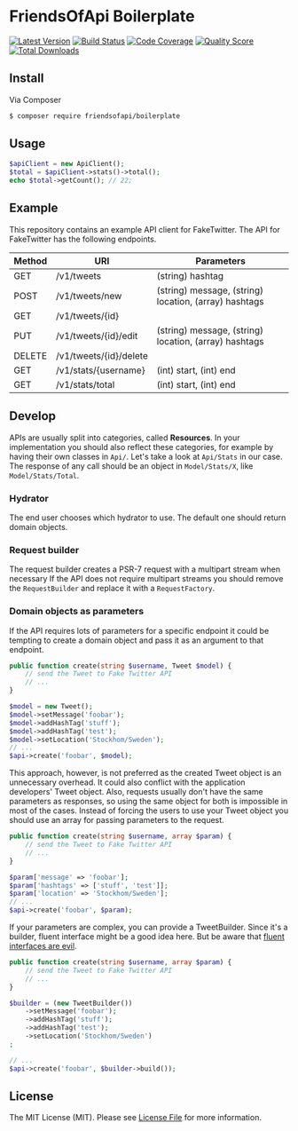 # FriendsOfApi Boilerplate

[![Latest Version](https://img.shields.io/github/release/FriendsOfApi/boilerplate.svg?style=flat-square)](https://github.com/FriendsOfApi/boilerplate/releases)
[![Build Status](https://img.shields.io/travis/FriendsOfApi/boilerplate.svg?style=flat-square)](https://travis-ci.org/FriendsOfApi/boilerplate)
[![Code Coverage](https://img.shields.io/scrutinizer/coverage/g/FriendsOfApi/boilerplate.svg?style=flat-square)](https://scrutinizer-ci.com/g/FriendsOfApi/boilerplate)
[![Quality Score](https://img.shields.io/scrutinizer/g/FriendsOfApi/boilerplate.svg?style=flat-square)](https://scrutinizer-ci.com/g/FriendsOfApi/boilerplate)
[![Total Downloads](https://img.shields.io/packagist/dt/friendsofapi/boilerplate.svg?style=flat-square)](https://packagist.org/packages/friendsofapi/boilerplate)


## Install

Via Composer

``` bash
$ composer require friendsofapi/boilerplate
```


## Usage

``` php
$apiClient = new ApiClient();
$total = $apiClient->stats()->total();
echo $total->getCount(); // 22;
```


## Example

This repository contains an example API client for FakeTwitter.
The API for FakeTwitter has the following endpoints.

| Method | URI | Parameters |
| ------ | --- | ---------- |
| GET | /v1/tweets | (string) hashtag |
| POST | /v1/tweets/new | (string) message, (string) location, (array) hashtags |
| GET | /v1/tweets/{id} | |
| PUT | /v1/tweets/{id}/edit | (string) message, (string) location, (array) hashtags |
| DELETE | /v1/tweets/{id}/delete | |
| GET | /v1/stats/{username} | (int) start, (int) end |
| GET | /v1/stats/total | (int) start, (int) end|


## Develop

APIs are usually split into categories, called **Resources**.
In your implementation you should also reflect these categories, for example by having their own classes in `Api/`.
Let's take a look at `Api/Stats` in our case. The response of any call should be an object in `Model/Stats/X`,
like `Model/Stats/Total`.


### Hydrator

The end user chooses which hydrator to use. The default one should return domain objects.


### Request builder

The request builder creates a PSR-7 request with a multipart stream when necessary
If the API does not require multipart streams you should remove the `RequestBuilder`
and replace it with a `RequestFactory`.


### Domain objects as parameters

If the API requires lots of parameters for a specific endpoint it could be tempting
to create a domain object and pass it as an argument to that endpoint.

``` php
public function create(string $username, Tweet $model) {
    // send the Tweet to Fake Twitter API
    // ...
}

$model = new Tweet();
$model->setMessage('foobar');
$model->addHashTag('stuff');
$model->addHashTag('test');
$model->setLocation('Stockhom/Sweden');
// ...
$api->create('foobar', $model);
```

This approach, however, is not preferred as the created Tweet object is an unnecessary
overhead. It could also conflict with the application developers' Tweet object.
Also, requests usually don't have the same parameters as responses, so using the
same object for both is impossible in most of the cases. Instead of forcing the
users to use your Tweet object you should use an array for passing parameters
to the request.

``` php
public function create(string $username, array $param) {
    // send the Tweet to Fake Twitter API
    // ...
}

$param['message' => 'foobar'];
$param['hashtags' => ['stuff', 'test']];
$param['location' => 'Stockhom/Sweden'];
// ...
$api->create('foobar', $param);
```

If your parameters are complex, you can provide a TweetBuilder. Since it's a builder,
fluent interface might be a good idea here. But be aware that
[fluent interfaces are evil](https://ocramius.github.io/blog/fluent-interfaces-are-evil/).

``` php
public function create(string $username, array $param) {
    // send the Tweet to Fake Twitter API
    // ...
}

$builder = (new TweetBuilder())
    ->setMessage('foobar');
    ->addHashTag('stuff');
    ->addHashTag('test');
    ->setLocation('Stockhom/Sweden')
;

// ...
$api->create('foobar', $builder->build());
```


## License

The MIT License (MIT). Please see [License File](LICENSE) for more information.

